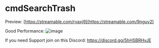 # cmdSearchTrash

Preview: [https://streamable.com/rvaxj9](https://streamable.com/9nguv2)

Good Performance:
![image](https://github.com/cmdscripts/cmdSearchTrash/assets/123102218/ffa6506d-a0a9-4292-88bb-dd9c44cee799)

If you need Support join on this Discord: https://discord.gg/5hHSBRHvJE
